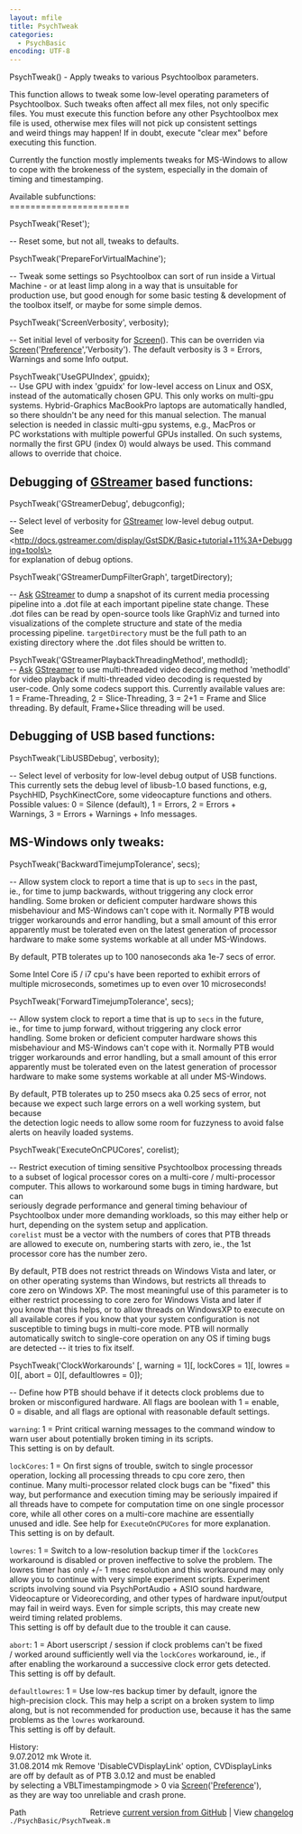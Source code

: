 ```yaml
---
layout: mfile
title: PsychTweak
categories:
  - PsychBasic
encoding: UTF-8
---
```


PsychTweak() - Apply tweaks to various Psychtoolbox parameters.  

This function allows to tweak some low-level operating parameters of  
Psychtoolbox. Such tweaks often affect all mex files, not only specific  
files. You must execute this function before any other Psychtoolbox mex  
file is used, otherwise mex files will not pick up consistent settings  
and weird things may happen! If in doubt, execute "clear mex" before  
executing this function.  

Currently the function mostly implements tweaks for MS-Windows to allow  
to cope with the brokeness of the system, especially in the domain of  
timing and timestamping.  


Available subfunctions:  
\=======================  


PsychTweak('Reset');  

-- Reset some, but not all, tweaks to defaults.  


PsychTweak('PrepareForVirtualMachine');  

-- Tweak some settings so Psychtoolbox can sort of run inside a Virtual  
Machine - or at least limp along in a way that is unsuitable for  
production use, but good enough for some basic testing & development of  
the toolbox itself, or maybe for some simple demos.  


PsychTweak('ScreenVerbosity', verbosity);  

-- Set initial level of verbosity for [Screen](/docs/Screen)(). This can be overriden via  
[Screen](/docs/Screen)('[Preference](/docs/Preference)','Verbosity'). The default verbosity is 3 = Errors,  
Warnings and some Info output.  


PsychTweak('UseGPUIndex', gpuidx);  
-- Use GPU with index 'gpuidx' for low-level access on Linux and OSX,  
instead of the automatically chosen GPU. This only works on multi-gpu  
systems. Hybrid-Graphics MacBookPro laptops are automatically handled,  
so there shouldn't be any need for this manual selection. The manual  
selection is needed in classic multi-gpu systems, e.g., MacPros or  
PC workstations with multiple powerful GPUs installed. On such systems,  
normally the first GPU (index 0) would always be used. This command  
allows to override that choice.  


Debugging of [GStreamer](/docs/GStreamer) based functions:  
---------------------------------------  


PsychTweak('GStreamerDebug', debugconfig);  

-- Select level of verbosity for [GStreamer](/docs/GStreamer) low-level debug output.  
See \<http://docs.gstreamer.com/display/GstSDK/Basic+tutorial+11%3A+Debugging+tools\>  
for explanation of debug options.  


PsychTweak('GStreamerDumpFilterGraph', targetDirectory);  

-- [Ask](/docs/Ask) [GStreamer](/docs/GStreamer) to dump a snapshot of its current media processing  
pipeline into a .dot file at each important pipeline state change. These  
.dot files can be read by open-source tools like GraphViz and turned into  
visualizations of the complete structure and state of the media  
processing pipeline. `targetDirectory` must be the full path to an  
existing directory where the .dot files should be written to.  


PsychTweak('GStreamerPlaybackThreadingMethod', methodId);  
-- [Ask](/docs/Ask) [GStreamer](/docs/GStreamer) to use multi-threaded video decoding method 'methodId'  
for video playback if multi-threaded video decoding is requested by  
user-code. Only some codecs support this. Currently available values are:  
1 = Frame-Threading, 2 = Slice-Threading, 3 = 2+1 = Frame and Slice  
threading. By default, Frame+Slice threading will be used.  


Debugging of USB based functions:  
---------------------------------  


PsychTweak('LibUSBDebug', verbosity);  

-- Select level of verbosity for low-level debug output of USB functions.  
This currently sets the debug level of libusb-1.0 based functions, e.g,  
PsychHID, PsychKinectCore, some videocapture functions and others.  
Possible values: 0 = Silence (default), 1 = Errors, 2 = Errors +  
Warnings, 3 = Errors + Warnings + Info messages.  


MS-Windows only tweaks:  
-----------------------  

PsychTweak('BackwardTimejumpTolerance', secs);  

-- Allow system clock to report a time that is up to `secs` in the past,  
ie., for time to jump backwards, without triggering any clock error  
handling. Some broken or deficient computer hardware shows this  
misbehaviour and MS-Windows can't cope with it. Normally PTB would  
trigger workarounds and error handling, but a small amount of this error  
apparently must be tolerated even on the latest generation of processor  
hardware to make some systems workable at all under MS-Windows.  

By default, PTB tolerates up to 100 nanoseconds aka 1e-7 secs of error.  

Some Intel Core i5 / i7 cpu's have been reported to exhibit errors of  
multiple microseconds, sometimes up to even over 10 microseconds!  


PsychTweak('ForwardTimejumpTolerance', secs);  

-- Allow system clock to report a time that is up to `secs` in the future,  
ie., for time to jump forward, without triggering any clock error  
handling. Some broken or deficient computer hardware shows this  
misbehaviour and MS-Windows can't cope with it. Normally PTB would  
trigger workarounds and error handling, but a small amount of this error  
apparently must be tolerated even on the latest generation of processor  
hardware to make some systems workable at all under MS-Windows.  

By default, PTB tolerates up to 250 msecs aka 0.25 secs of error, not  
because we expect such large errors on a well working system, but because  
the detection logic needs to allow some room for fuzzyness to avoid false  
alerts on heavily loaded systems.  


PsychTweak('ExecuteOnCPUCores', corelist);  

-- Restrict execution of timing sensitive Psychtoolbox processing threads  
to a subset of logical processor cores on a multi-core / multi-processor  
computer. This allows to workaround some bugs in timing hardware, but can  
seriously degrade performance and general timing behaviour of  
Psychtoolbox under more demanding workloads, so this may either help or  
hurt, depending on the system setup and application.  
`corelist` must be a vector with the numbers of cores that PTB threads  
are allowed to execute on, numbering starts with zero, ie., the 1st  
processor core has the number zero.  

By default, PTB does not restrict threads on Windows Vista and later, or  
on other operating systems than Windows, but restricts all threads to  
core zero on Windows XP. The most meaningful use of this parameter is to  
either restrict processing to core zero for Windows Vista and later if  
you know that this helps, or to allow threads on WindowsXP to execute on  
all available cores if you know that your system configuration is not  
susceptible to timing bugs in multi-core mode. PTB will normally  
automatically switch to single-core operation on any OS if timing bugs  
are detected -- it tries to fix itself.  


PsychTweak('ClockWorkarounds' [, warning = 1][, lockCores = 1][, lowres = 0][, abort = 0][, defaultlowres = 0]);  

-- Define how PTB should behave if it detects clock problems due to  
broken or misconfigured hardware. All flags are boolean with 1 = enable,  
0 = disable, and all flags are optional with reasonable default settings.  

`warning`: 1 = Print critical warning messages to the command window to  
warn user about potentially broken timing in its scripts.  
This setting is on by default.  

`lockCores`: 1 = On first signs of trouble, switch to single processor  
operation, locking all processing threads to cpu core zero, then  
continue. Many multi-processor related clock bugs can be "fixed" this  
way, but performance and execution timing may be seriously impaired if  
all threads have to compete for computation time on one single processor  
core, while all other cores on a multi-core machine are essentially  
unused and idle. See help for `ExecuteOnCPUCores` for more explanation.  
This setting is on by default.  

`lowres`: 1 = Switch to a low-resolution backup timer if the `lockCores`  
workaround is disabled or proven ineffective to solve the problem. The  
lowres timer has only +/- 1 msec resolution and this workaround may only  
allow you to continue with very simple experiment scripts. Experiment  
scripts involving sound via PsychPortAudio + ASIO sound hardware,  
Videocapture or Videorecording, and other types of hardware input/output  
may fail in weird ways. Even for simple scripts, this may create new  
weird timing related problems.  
This setting is off by default due to the trouble it can cause.  

`abort`: 1 = Abort userscript / session if clock problems can't be fixed  
/ worked around sufficiently well via the `lockCores` workaround, ie., if  
after enabling the workaround a successive clock error gets detected.  
This setting is off by default.  

`defaultlowres`: 1 = Use low-res backup timer by default, ignore the  
high-precision clock. This may help a script on a broken system to limp  
along, but is not recommended for production use, because it has the same  
problems as the `lowres` workaround.  
This setting is off by default.  


History:  
 9\.07.2012  mk  Wrote it.  
31\.08.2014  mk  Remove 'DisableCVDisplayLink' option, CVDisplayLinks  
                are off by default as of PTB 3.0.12 and must be enabled  
                by selecting a VBLTimestampingmode \> 0 via [Screen](/docs/Screen)('[Preference](/docs/Preference)'),  
                as they are way too unreliable and crash prone.  



<div class="code_header" style="text-align:right;">
  <span style="float:left;">Path&nbsp;&nbsp;</span> <span class="counter">Retrieve <a href=
  "https://raw.github.com/Psychtoolbox-3/Psychtoolbox-3/beta/./PsychBasic/PsychTweak.m">current version from GitHub</a> | View <a href=
  "https://github.com/Psychtoolbox-3/Psychtoolbox-3/commits/beta/./PsychBasic/PsychTweak.m">changelog</a></span>
</div>
<div class="code">
  <code>./PsychBasic/PsychTweak.m</code>
</div>
